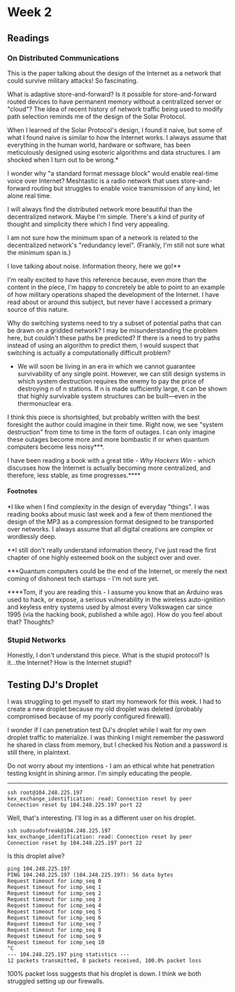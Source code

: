 # Week 2



## Readings

### On Distributed Communications



This is the paper talking about the design of the Internet as a network that could survive military attacks! So fascinating.


What is adaptive store-and-forward? Is it possible for store-and-forward routed devices to have permanent memory without a centralized server or "cloud"? The idea of recent history of network traffic being used to modify path selection reminds me of the design of the Solar Protocol. 

When I learned of the Solar Protocol's design, I found it naive, but some of what I found naive is similar to how the Internet works. I always assume that everything in the human world, hardware or software, has been meticulously designed using esoteric algorithms and data structures. I am shocked when I turn out to be wrong.*


I wonder why "a standard format message block" would enable real-time voice over Internet? Meshtastic is a radio network that uses store-and-forward routing but struggles to enable voice transmission of any kind, let alone real time.

I will always find the distributed network more beautiful than the decentralized network. Maybe I'm simple. There's a kind of purity of thought and simplicity there which I find very appealing.

I am not sure how the minimum span of a network is related to the decentralized network's "redundancy level". (Frankly, I'm still not sure what the minimum span is.)

I love talking about noise. Information theory, here we go!** 

I'm really excited to have this reference because, even more than the content in the piece, I'm happy to concretely be able to point to an example of how military operations shaped the development of the Internet. I have read about or around this subject, but never have I accessed a primary source of this nature.

Why do switching systems need to try a subset of potential paths that can be drawn on a gridded network? I may be misunderstanding the problem here, but couldn't these paths be predicted? If there is a need to try paths instead of using an algorithm to predict them, I would suspect that switching is actually a computationally difficult problem?


-   We will soon be living in an era in which we cannot guarantee survivability of any single point. However, we can still design systems in which system destruction requires the enemy to pay the price of destroying n of n stations. If n is made sufficiently large, it can be shown that highly survivable system structures can be built—even in the thermonuclear era.
    



I think this piece is shortsighted, but probably written with the best foresight the author could imagine in their time. Right now, we see "system destruction" from time to time in the form of outages. I can only imagine these outages become more and more bombastic if or when quantum computers become less noisy***.

I have been reading a book with a great title - *Why Hackers Win* - which discusses how the Internet is actually becoming more centralized, and therefore, less stable, as time progresses.****


#### Footnotes

*I like when I find complexity in the design of everyday "things". I was reading books about music last week and a few of them mentioned the design of the MP3 as a compression format designed to be transported over networks. I always assume that all digital creations are complex or wordlessly deep.

**I still don't really understand information theory, I've just read the first chapter of one highly esteemed book on the subject over and over.

***Quantum computers could be the end of the Internet, or merely the next coming of dishonest tech startups - I'm not sure yet.

****Tom, if you are reading this - I assume you know that an Arduino was used to hack, or expose, a serious vulnerability in the  wireless auto-ignition and keyless entry systems used by almost every Volkswagen car since 1995 (via the hacking book, published a while ago). How do you feel about that? Thoughts?

### Stupid Networks

Honestly, I don't understand this piece. What is the stupid protocol? Is it...the Internet? How is the Internet stupid?

## Testing DJ's Droplet

I was struggling to get myself to start my homework for this week. I had to create a new droplet because my old droplet was deleted (probably compromised because of my poorly configured firewall). 

I wonder if I can penetration test DJ's droplet while I wait for my own droplet traffic to materialize. I was thinking I might remember the password he shared in class from memory, but I checked his Notion and a password is still there, in plaintext.

Do not worry about my intentions - I am an ethical white hat penetration testing knight in shining armor. I'm simply educating the people. 

---

``` 
ssh root@104.248.225.197
kex_exchange_identification: read: Connection reset by peer
Connection reset by 104.248.225.197 port 22
```

Well, that's interesting. I'll log in as a different user on his droplet.

```
ssh sudosudofreak@104.248.225.197
kex_exchange_identification: read: Connection reset by peer
Connection reset by 104.248.225.197 port 22
```

Is this droplet alive? 
```
ping 104.248.225.197
PING 104.248.225.197 (104.248.225.197): 56 data bytes
Request timeout for icmp_seq 0
Request timeout for icmp_seq 1
Request timeout for icmp_seq 2
Request timeout for icmp_seq 3
Request timeout for icmp_seq 4
Request timeout for icmp_seq 5
Request timeout for icmp_seq 6
Request timeout for icmp_seq 7
Request timeout for icmp_seq 8
Request timeout for icmp_seq 9
Request timeout for icmp_seq 10
^C
--- 104.248.225.197 ping statistics ---
12 packets transmitted, 0 packets received, 100.0% packet loss
```
100% packet loss suggests that his droplet is down. I think we both struggled setting up our firewalls.

